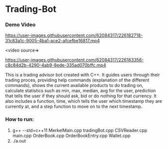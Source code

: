 # Trading-Bot

### Demo Video
https://user-images.githubusercontent.com/62084317/226182718-31c83a1c-9005-4ba1-ace2-afcefbe16817.mp4

<video source=>


https://user-images.githubusercontent.com/62084317/226183356-c8c84d2b-4290-4ab9-8ede-335ad070bffc.mp4



This is a trading advisor bot created with C++. It guides users through their trading proces, providing help commands (explanation of the different commands), shows the current available products to do trading on, calculate statistics such as min, max, median, avg for the user, prediction that tells the user if they should ask, bid or do nothing for that currency. It also includes a function, time, which tells the user which timestamp they are currently at, and a step function to move on to the next timestamp.

### How to run:
1) g++ --std=c++11 MerkelMain.cpp tradingBot.cpp CSVReader.cpp main.cpp OrderBook.cpp OrderBookEntry.cpp Wallet.cpp
2) ./a.out
